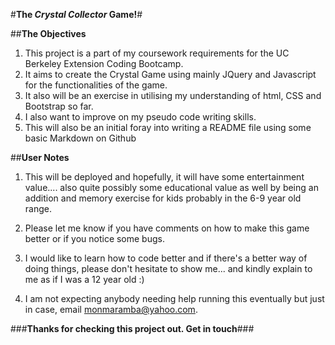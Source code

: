 #**The _Crystal Collector_ Game!**#

##__The Objectives__
1. This project is a part of my coursework requirements for the UC Berkeley Extension Coding Bootcamp.
1. It aims to create the Crystal Game using mainly JQuery and Javascript for the functionalities of the game.
1. It also will be an exercise in utilising my understanding of html, CSS and Bootstrap so far.
1. I also want to improve on my pseudo code writing skills.
1. This will also be an initial foray into writing a README file using some basic Markdown on Github

##__User Notes__
1. This will be deployed and hopefully, it will have some entertainment value....  also quite possibly some educational value
    as well by being an addition and memory exercise for kids probably in the 6-9 year old range.

1. Please let me know if you have comments on how to make this game better or if you notice some bugs.
1. I would like to learn how to code better and if there's a better way of doing things, please don't hesitate to show me...  and kindly 
    explain to me as if I was a 12 year old  :)
1. I am not expecting anybody needing help running this eventually but just in case, email monmaramba@yahoo.com.

###__Thanks for checking this project out. Get in touch__###

         
